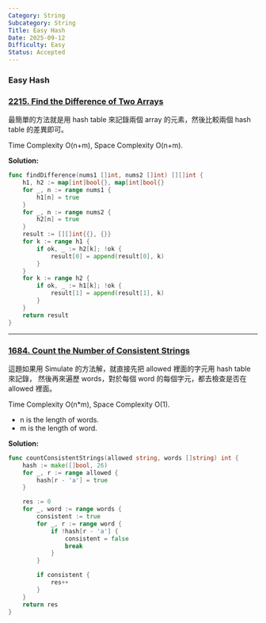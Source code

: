 ```yaml
---
Category: String
Subcategory: String
Title: Easy Hash
Date: 2025-09-12
Difficulty: Easy
Status: Accepted
---
```


### Easy Hash

### [2215. Find the Difference of Two Arrays]

最簡單的方法就是用 hash table 來記錄兩個 array 的元素，然後比較兩個 hash table 的差異即可。

Time Complexity O(n+m), Space Complexity O(n+m).

**Solution:**
```go
func findDifference(nums1 []int, nums2 []int) [][]int {
    h1, h2 := map[int]bool{}, map[int]bool{}
    for _, n := range nums1 {
        h1[n] = true
    }
    for _, n := range nums2 {
        h2[n] = true
    }
    result := [][]int{{}, {}}
    for k := range h1 {
        if ok, _ := h2[k]; !ok {
            result[0] = append(result[0], k)
        }
    }
    for k := range h2 {
        if ok, _ := h1[k]; !ok {
            result[1] = append(result[1], k)
        }
    }
    return result
}
```

[2215. Find the Difference of Two Arrays]: https://leetcode.com/problems/find-the-difference-of-two-arrays

---

### [1684. Count the Number of Consistent Strings]

這題如果用 Simulate 的方法解，就直接先把 allowed 裡面的字元用 hash table 來記錄，
然後再來遍歷 words，對於每個 word 的每個字元，都去檢查是否在 allowed 裡面。

Time Complexity O(n*m), Space Complexity O(1).
-   n is the length of words.
-   m is the length of word.

**Solution:**
```go
func countConsistentStrings(allowed string, words []string) int {
	hash := make([]bool, 26)
	for _, r := range allowed {
        hash[r - 'a'] = true
	}

	res := 0
	for _, word := range words {
		consistent := true
		for _, r := range word {
			if !hash[r - 'a'] {
				consistent = false
				break
			}
		}

		if consistent {
			res++
		}
	}
	return res
}
```

[1684. Count the Number of Consistent Strings]: https://leetcode.com/problems/count-the-number-of-consistent-strings